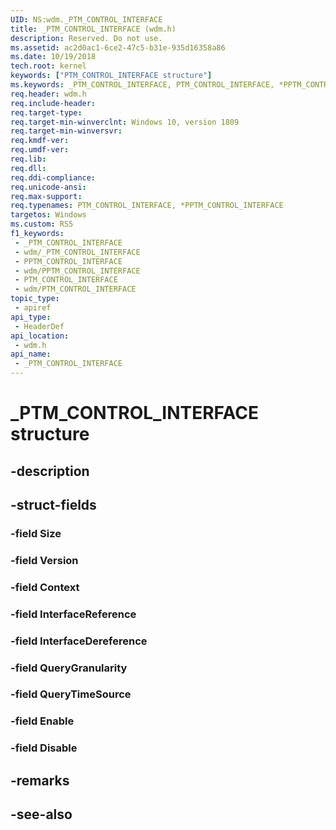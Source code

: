 ```yaml
---
UID: NS:wdm._PTM_CONTROL_INTERFACE
title: _PTM_CONTROL_INTERFACE (wdm.h)
description: Reserved. Do not use.
ms.assetid: ac2d0ac1-6ce2-47c5-b31e-935d16358a86
ms.date: 10/19/2018
tech.root: kernel
keywords: ["PTM_CONTROL_INTERFACE structure"]
ms.keywords: _PTM_CONTROL_INTERFACE, PTM_CONTROL_INTERFACE, *PPTM_CONTROL_INTERFACE,
req.header: wdm.h
req.include-header: 
req.target-type: 
req.target-min-winverclnt: Windows 10, version 1809
req.target-min-winversvr: 
req.kmdf-ver: 
req.umdf-ver: 
req.lib: 
req.dll: 
req.ddi-compliance: 
req.unicode-ansi: 
req.max-support: 
req.typenames: PTM_CONTROL_INTERFACE, *PPTM_CONTROL_INTERFACE
targetos: Windows
ms.custom: RS5
f1_keywords:
 - _PTM_CONTROL_INTERFACE
 - wdm/_PTM_CONTROL_INTERFACE
 - PPTM_CONTROL_INTERFACE
 - wdm/PPTM_CONTROL_INTERFACE
 - PTM_CONTROL_INTERFACE
 - wdm/PTM_CONTROL_INTERFACE
topic_type:
 - apiref
api_type:
 - HeaderDef
api_location:
 - wdm.h
api_name:
 - _PTM_CONTROL_INTERFACE
---
```


# _PTM_CONTROL_INTERFACE structure


## -description

## -struct-fields

### -field Size

### -field Version

### -field Context

### -field InterfaceReference

### -field InterfaceDereference

### -field QueryGranularity

### -field QueryTimeSource

### -field Enable

### -field Disable

## -remarks

## -see-also

